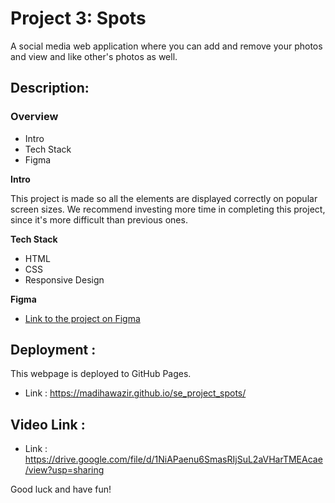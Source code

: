 # Project 3: Spots

A social media web application where you can add and remove your photos and view and like other's photos as well.

## Description:

### Overview

- Intro
- Tech Stack
- Figma

**Intro**

This project is made so all the elements are displayed correctly on popular screen sizes. We recommend investing more time in completing this project, since it's more difficult than previous ones.

**Tech Stack**

- HTML
- CSS
- Responsive Design

**Figma**

- [Link to the project on Figma](https://www.figma.com/file/BBNm2bC3lj8QQMHlnqRsga/Sprint-3-Project-%E2%80%94-Spots?type=design&node-id=2%3A60&mode=design&t=afgNFybdorZO6cQo-1)

## Deployment :

This webpage is deployed to GitHub Pages.

- Link : https://madihawazir.github.io/se_project_spots/

## Video Link :

- Link : https://drive.google.com/file/d/1NiAPaenu6SmasRIjSuL2aVHarTMEAcae/view?usp=sharing

Good luck and have fun!
